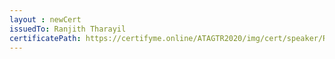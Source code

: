 ```yaml
--- 
layout : newCert 
issuedTo: Ranjith Tharayil
certificatePath: https://certifyme.online/ATAGTR2020/img/cert/speaker/RanjithTharayil_440bb.png
--- 
```

